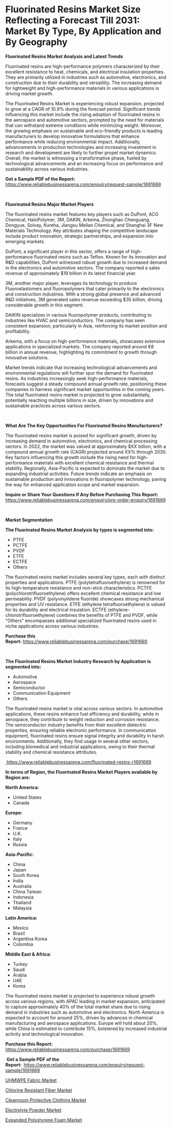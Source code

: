 <p><h1>Fluorinated Resins Market Size Reflecting a Forecast Till 2031: Market By Type, By Application and By Geography</h1></p><p><strong>Fluorinated Resins Market Analysis and Latest Trends</strong></p>
<p><p>Fluorinated resins are high-performance polymers characterized by their excellent resistance to heat, chemicals, and electrical insulation properties. They are primarily utilized in industries such as automotive, electronics, and construction due to their durability and versatility. The increasing demand for lightweight and high-performance materials in various applications is driving market growth.</p><p>The Fluorinated Resins Market is experiencing robust expansion, projected to grow at a CAGR of 10.9% during the forecast period. Significant trends influencing this market include the rising adoption of fluorinated resins in the aerospace and automotive sectors, prompted by the need for materials that can withstand extreme conditions while minimizing weight. Moreover, the growing emphasis on sustainable and eco-friendly products is leading manufacturers to develop innovative formulations that enhance performance while reducing environmental impact. Additionally, advancements in production technologies and increasing investment in research and development are likely to further propel market dynamics. Overall, the market is witnessing a transformative phase, fueled by technological advancements and an increasing focus on performance and sustainability across various industries.</p></p>
<p><strong>Get a Sample PDF of the Report:&nbsp;</strong> <a href="https://www.reliablebusinessarena.com/enquiry/request-sample/1691669?utm_campaign=1337&utm_medium=2&utm_source=Github&utm_content=ia&utm_term=18102024&utm_id=fluorinated-resins">https://www.reliablebusinessarena.com/enquiry/request-sample/1691669</a></p>
<p>&nbsp;</p>
<p><strong>Fluorinated Resins Major Market Players</strong></p>
<p><p>The fluorinated resins market features key players such as DuPont, ACG Chemical, HaloPolymer, 3M, DAKIN, Arkema, Zhonghao Chenguang, Dongyue, Solvay, Kureha, Jiangsu Meilan Chemical, and Shanghai 3F New Materials Technology. Key attributes shaping the competitive landscape include product innovation, strategic partnerships, and expansion into emerging markets.</p><p>DuPont, a significant player in this sector, offers a range of high-performance fluorinated resins such as Teflon. Known for its innovation and R&D capabilities, DuPont witnessed robust growth due to increased demand in the electronics and automotive sectors. The company reported a sales revenue of approximately $19 billion in its latest financial year.</p><p>3M, another major player, leverages its technology to produce Fluoroelastomers and fluoropolymers that cater primarily to the electronics and construction industries. With a strong global presence and advanced R&D initiatives, 3M generated sales revenue exceeding $35 billion, driving considerable growth in this segment.</p><p>DAIKIN specializes in various fluoropolymer products, contributing to industries like HVAC and semiconductors. The company has seen consistent expansion, particularly in Asia, reinforcing its market position and profitability.</p><p>Arkema, with a focus on high-performance materials, showcases extensive applications in specialized markets. The company reported around €8 billion in annual revenue, highlighting its commitment to growth through innovative solutions.</p><p>Market trends indicate that increasing technological advancements and environmental regulations will further spur the demand for fluorinated resins. As industries increasingly seek high-performance materials, forecasts suggest a steady compound annual growth rate, positioning these companies to harness significant market opportunities in the coming years. The total fluorinated resins market is projected to grow substantially, potentially reaching multiple billions in size, driven by innovations and sustainable practices across various sectors.</p></p>
<p>&nbsp;</p>
<p><strong>What Are The Key Opportunities For Fluorinated Resins Manufacturers?</strong></p>
<p><p>The fluorinated resins market is poised for significant growth, driven by increasing demand in automotive, electronics, and chemical processing sectors. In 2022, the market was valued at approximately $XX billion, with a compound annual growth rate (CAGR) projected around XX% through 2030. Key factors influencing this growth include the rising need for high-performance materials with excellent chemical resistance and thermal stability. Regionally, Asia-Pacific is expected to dominate the market due to expanding industrial activities. Future trends indicate an emphasis on sustainable production and innovations in fluoropolymer technology, paving the way for enhanced application scope and market expansion.</p></p>
<p><strong>Inquire or Share Your Questions If Any Before Purchasing This Report:</strong> <a href="https://www.reliablebusinessarena.com/enquiry/pre-order-enquiry/1691669?utm_campaign=1337&utm_medium=2&utm_source=Github&utm_content=ia&utm_term=18102024&utm_id=fluorinated-resins">https://www.reliablebusinessarena.com/enquiry/pre-order-enquiry/1691669</a></p>
<p>&nbsp;</p>
<p><strong>Market Segmentation</strong></p>
<p><strong>The Fluorinated Resins Market Analysis by types is segmented into:</strong></p>
<p><ul><li>PTFE</li><li>PCTFE</li><li>PVDF</li><li>ETFE</li><li>ECTFE</li><li>Others</li></ul></p>
<p><p>The fluorinated resins market includes several key types, each with distinct properties and applications. PTFE (polytetrafluoroethylene) is renowned for its high-temperature resistance and non-stick characteristics. PCTFE (polychlorotrifluoroethylene) offers excellent chemical resistance and low permeability. PVDF (polyvinylidene fluoride) showcases strong mechanical properties and UV resistance. ETFE (ethylene tetrafluoroethylene) is valued for its durability and electrical insulation. ECTFE (ethylene-chlorotrifluoroethylene) combines the benefits of PTFE and PVDF, while "Others" encompasses additional specialized fluorinated resins used in niche applications across various industries.</p></p>
<p><strong>Purchase this Report:&nbsp;</strong><a href="https://www.reliablebusinessarena.com/purchase/1691669?utm_campaign=1337&utm_medium=2&utm_source=Github&utm_content=ia&utm_term=18102024&utm_id=fluorinated-resins">https://www.reliablebusinessarena.com/purchase/1691669</a></p>
<p>&nbsp;</p>
<p><strong>The Fluorinated Resins Market Industry Research by Application is segmented into:</strong></p>
<p><ul><li>Automotive</li><li>Aerospace</li><li>Semiconductor</li><li>Communication Equipment</li><li>Others</li></ul></p>
<p><p>The fluorinated resins market is vital across various sectors. In automotive applications, these resins enhance fuel efficiency and durability, while in aerospace, they contribute to weight reduction and corrosion resistance. The semiconductor industry benefits from their excellent dielectric properties, ensuring reliable electronic performance. In communication equipment, fluorinated resins ensure signal integrity and durability in harsh environments. Additionally, they find usage in several other sectors, including biomedical and industrial applications, owing to their thermal stability and chemical resistance attributes.</p></p>
<p><a href="https://www.reliablebusinessarena.com/fluorinated-resins-r1691669?utm_campaign=1337&utm_medium=2&utm_source=Github&utm_content=ia&utm_term=18102024&utm_id=fluorinated-resins">&nbsp;https://www.reliablebusinessarena.com/fluorinated-resins-r1691669</a></p>
<p><strong>In terms of Region, the Fluorinated Resins Market Players available by Region are:</strong></p>
<p>
    <p> <strong> North America: </strong>
        <ul>
            <li>United States</li>
            <li>Canada</li>
        </ul>
        </p> 
    <p> <strong> Europe: </strong>
        <ul>
            <li>Germany</li>
            <li>France</li>
            <li>U.K.</li>
            <li>Italy</li>
            <li>Russia</li>
        </ul>
        </p> 
    <p> <strong> Asia-Pacific: </strong>
        <ul>
            <li>China</li>
            <li>Japan</li>
            <li>South Korea</li>
            <li>India</li>
            <li>Australia</li>
            <li>China Taiwan</li>
            <li>Indonesia</li>
            <li>Thailand</li>
            <li>Malaysia</li>
        </ul>
        </p> 
    <p> <strong> Latin America: </strong>
        <ul>
            <li>Mexico</li>
            <li>Brazil</li>
            <li>Argentina Korea</li>
            <li>Colombia</li>
        </ul>
        </p> 
    <p> <strong> Middle East & Africa: </strong>
        <ul>
            <li>Turkey</li>
            <li>Saudi</li>
            <li>Arabia</li>
            <li>UAE</li>
            <li>Korea</li>
        </ul>
    </p>
    </p>
<p><p>The fluorinated resins market is projected to experience robust growth across various regions, with APAC leading in market expansion, anticipated to capture approximately 40% of the total market share due to rising demand in industries such as automotive and electronics. North America is expected to account for around 25%, driven by advances in chemical manufacturing and aerospace applications. Europe will hold about 20%, while China is estimated to contribute 15%, bolstered by increased industrial activity and technological innovation.</p></p>
<p><strong>Purchase this Report: </strong><a href="https://www.reliablebusinessarena.com/purchase/1691669?utm_campaign=1337&utm_medium=2&utm_source=Github&utm_content=ia&utm_term=18102024&utm_id=fluorinated-resins">https://www.reliablebusinessarena.com/purchase/1691669</a></p>
<p>&nbsp;<strong>Get a Sample PDF of the Report:&nbsp;&nbsp;</strong><a href="https://www.reliablebusinessarena.com/enquiry/request-sample/1691669?utm_campaign=1337&utm_medium=2&utm_source=Github&utm_content=ia&utm_term=18102024&utm_id=fluorinated-resins">https://www.reliablebusinessarena.com/enquiry/request-sample/1691669</a></p>
<p><strong></strong></p>
<p><p><a href="https://www.linkedin.com/pulse/global-uhmwpe-fabric-market-focus-application-end-use-industry-fahhf?utm_campaign=1337&utm_medium=2&utm_source=Github&utm_content=ia&utm_term=18102024&utm_id=fluorinated-resins">UHMWPE Fabric Market</a></p><p><a href="https://github.com/anselmp21u/Market-Research-Report-List-1/blob/main/chlorine-resistant-fiber-market.md?utm_campaign=1337&utm_medium=2&utm_source=Github&utm_content=ia&utm_term=18102024&utm_id=fluorinated-resins">Chlorine Resistant Fiber Market</a></p><p><a href="https://github.com/justicetuthi/Market-Research-Report-List-1/blob/main/cleanroom-protective-clothing-market.md?utm_campaign=1337&utm_medium=2&utm_source=Github&utm_content=ia&utm_term=18102024&utm_id=fluorinated-resins">Cleanroom Protective Clothing Market</a></p><p><a href="https://www.linkedin.com/pulse/electrolyte-powder-market-overview-global-trends-future-prospects-xhvmf?utm_campaign=1337&utm_medium=2&utm_source=Github&utm_content=ia&utm_term=18102024&utm_id=fluorinated-resins">Electrolyte Powder Market</a></p><p><a href="https://www.linkedin.com/pulse/booming-expanded-polystyrene-foam-market-sector-analysis-growth-b1gif?utm_campaign=1337&utm_medium=2&utm_source=Github&utm_content=ia&utm_term=18102024&utm_id=fluorinated-resins">Expanded Polystyrene Foam Market</a></p></p>